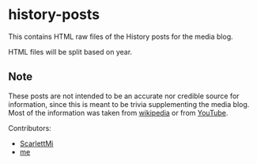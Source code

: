 # history-posts

This contains HTML raw files of the History posts for the media blog.

HTML files will be split based on year.

## Note

These posts are not intended to be an accurate nor credible source for information, since this is meant to be trivia supplementing the media blog. Most of the information was taken from [wikipedia][] or from [YouTube][].

Contributors:
- [ScarlettMi][]
- [me][]

[wikipedia]: https://en.wikipedia.org/
[YouTube]: https://www.youtube.com/
[ScarlettMi]: http://intensedebate.com/people/ScarlettMi/
[me]: http://intensedebate.com/people/OcamposMoon/
